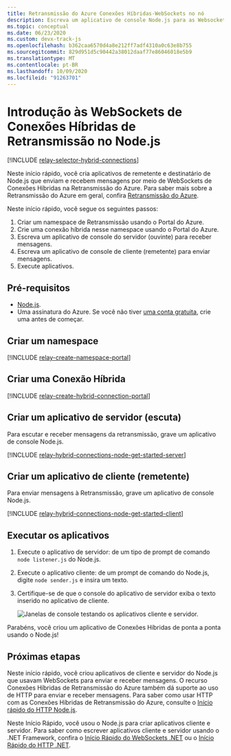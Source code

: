 ```yaml
---
title: Retransmissão do Azure Conexões Híbridas-WebSockets no nó
description: Escreva um aplicativo de console Node.js para as Websockets de Conexões Híbridas de Retransmissão do Azure
ms.topic: conceptual
ms.date: 06/23/2020
ms.custom: devx-track-js
ms.openlocfilehash: b362caa6570d4a8e212ff7adf4310a0c63e8b755
ms.sourcegitcommit: 829d951d5c90442a38012daaf77e86046018e5b9
ms.translationtype: MT
ms.contentlocale: pt-BR
ms.lasthandoff: 10/09/2020
ms.locfileid: "91263701"
---
```

# <a name="get-started-with-relay-hybrid-connections-websockets-in-nodejs"></a>Introdução às WebSockets de Conexões Híbridas de Retransmissão no Node.js

[!INCLUDE [relay-selector-hybrid-connections](../../includes/relay-selector-hybrid-connections.md)]

Neste início rápido, você cria aplicativos de remetente e destinatário de Node.js que enviam e recebem mensagens por meio de WebSockets de Conexões Híbridas na Retransmissão do Azure. Para saber mais sobre a Retransmissão do Azure em geral, confira [Retransmissão do Azure](relay-what-is-it.md). 

Neste início rápido, você segue os seguintes passos: 

1. Criar um namespace de Retransmissão usando o Portal do Azure.
2. Crie uma conexão híbrida nesse namespace usando o Portal do Azure.
3. Escreva um aplicativo de console do servidor (ouvinte) para receber mensagens.
4. Escreva um aplicativo de console de cliente (remetente) para enviar mensagens.
5. Execute aplicativos. 

## <a name="prerequisites"></a>Pré-requisitos

- [Node.js](https://nodejs.org/en/).
- Uma assinatura do Azure. Se você não tiver [uma conta gratuita](https://azure.microsoft.com/free/), crie uma antes de começar.

## <a name="create-a-namespace"></a>Criar um namespace
[!INCLUDE [relay-create-namespace-portal](../../includes/relay-create-namespace-portal.md)]

## <a name="create-a-hybrid-connection"></a>Criar uma Conexão Híbrida
[!INCLUDE [relay-create-hybrid-connection-portal](../../includes/relay-create-hybrid-connection-portal.md)]

## <a name="create-a-server-application-listener"></a>Criar um aplicativo de servidor (escuta)
Para escutar e receber mensagens da retransmissão, grave um aplicativo de console Node.js.

[!INCLUDE [relay-hybrid-connections-node-get-started-server](../../includes/relay-hybrid-connections-node-get-started-server.md)]

## <a name="create-a-client-application-sender"></a>Criar um aplicativo de cliente (remetente)
Para enviar mensagens à Retransmissão, grave um aplicativo de console Node.js.

[!INCLUDE [relay-hybrid-connections-node-get-started-client](../../includes/relay-hybrid-connections-node-get-started-client.md)]

## <a name="run-the-applications"></a>Executar os aplicativos

1. Execute o aplicativo de servidor: de um tipo de prompt de comando `node listener.js` do Node.js.
2. Execute o aplicativo cliente: de um prompt de comando do Node.js, digite `node sender.js` e insira um texto.
3. Certifique-se de que o console do aplicativo de servidor exiba o texto inserido no aplicativo de cliente.

    ![Janelas de console testando os aplicativos cliente e servidor.](./media/relay-hybrid-connections-node-get-started/running-applications.png)

Parabéns, você criou um aplicativo de Conexões Híbridas de ponta a ponta usando o Node.js!

## <a name="next-steps"></a>Próximas etapas
Neste início rápido, você criou aplicativos de cliente e servidor do Node.js que usavam WebSockets para enviar e receber mensagens. O recurso Conexões Híbridas de Retransmissão do Azure também dá suporte ao uso de HTTP para enviar e receber mensagens. Para saber como usar HTTP com as Conexões Híbridas de Retransmissão do Azure, consulte o [Início rápido do HTTP Node.js](relay-hybrid-connections-http-requests-node-get-started.md).

Neste Início Rápido, você usou o Node.js para criar aplicativos cliente e servidor. Para saber como escrever aplicativos cliente e servidor usando o .NET Framework, confira o [Início Rápido do WebSockets .NET](relay-hybrid-connections-dotnet-get-started.md) ou o [Início Rápido do HTTP .NET](relay-hybrid-connections-http-requests-dotnet-get-started.md).


